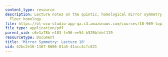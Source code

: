```yaml
---
content_type: resource
description: Lecture notes on the quintic, homological mirror symmetry, and Lagrangian
  Floer homology.
file: https://ol-ocw-studio-app-qa.s3.amazonaws.com/courses/18-969-topics-in-geometry-mirror-symmetry-spring-2009/42bc2e161167860681a541acc4cfc821_MIT18_969s09_lec10.pdf
file_type: application/pdf
parent_uid: c6e1a78b-e183-fe56-ee54-b520bfdef119
resourcetype: Document
title: 'Mirror Symmetry: Lecture 10'
uid: 42bc2e16-1167-8606-81a5-41acc4cfc821
---
```

